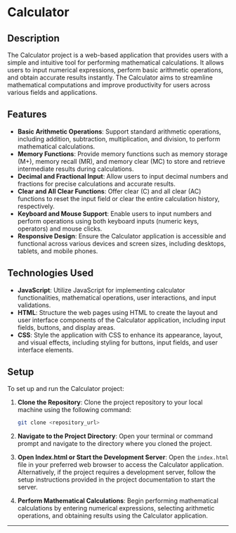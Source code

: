 # Calculator

## Description

The Calculator project is a web-based application that provides users with a simple and intuitive tool for performing mathematical calculations. It allows users to input numerical expressions, perform basic arithmetic operations, and obtain accurate results instantly. The Calculator aims to streamline mathematical computations and improve productivity for users across various fields and applications.

## Features

- **Basic Arithmetic Operations**: Support standard arithmetic operations, including addition, subtraction, multiplication, and division, to perform mathematical calculations.
- **Memory Functions**: Provide memory functions such as memory storage (M+), memory recall (MR), and memory clear (MC) to store and retrieve intermediate results during calculations.
- **Decimal and Fractional Input**: Allow users to input decimal numbers and fractions for precise calculations and accurate results.
- **Clear and All Clear Functions**: Offer clear (C) and all clear (AC) functions to reset the input field or clear the entire calculation history, respectively.
- **Keyboard and Mouse Support**: Enable users to input numbers and perform operations using both keyboard inputs (numeric keys, operators) and mouse clicks.
- **Responsive Design**: Ensure the Calculator application is accessible and functional across various devices and screen sizes, including desktops, tablets, and mobile phones.

## Technologies Used

- **JavaScript**: Utilize JavaScript for implementing calculator functionalities, mathematical operations, user interactions, and input validations.
- **HTML**: Structure the web pages using HTML to create the layout and user interface components of the Calculator application, including input fields, buttons, and display areas.
- **CSS**: Style the application with CSS to enhance its appearance, layout, and visual effects, including styling for buttons, input fields, and user interface elements.

## Setup

To set up and run the Calculator project:

1. **Clone the Repository**: Clone the project repository to your local machine using the following command:

   ```bash
   git clone <repository_url>
   ```

2. **Navigate to the Project Directory**: Open your terminal or command prompt and navigate to the directory where you cloned the project.

3. **Open Index.html or Start the Development Server**: Open the `index.html` file in your preferred web browser to access the Calculator application. Alternatively, if the project requires a development server, follow the setup instructions provided in the project documentation to start the server.

4. **Perform Mathematical Calculations**: Begin performing mathematical calculations by entering numerical expressions, selecting arithmetic operations, and obtaining results using the Calculator application.

---